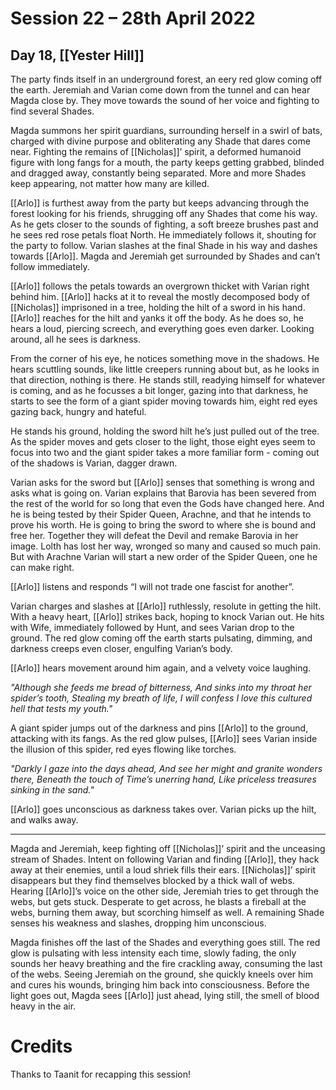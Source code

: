 # Session 22 – 28th April 2022
## Day 18, [[Yester Hill]]

The party finds itself in an underground forest, an eery red glow coming off the earth.  Jeremiah and Varian come down from the tunnel and can hear Magda close by. They move towards the sound of her voice and fighting to find several Shades.

Magda summons her spirit guardians, surrounding herself in a swirl of bats, charged with divine purpose and obliterating any Shade that dares come near. Fighting the remains of [[Nicholas]]’ spirit, a deformed humanoid figure with long fangs for a mouth, the party keeps getting grabbed, blinded and dragged away, constantly being separated. More and more Shades keep appearing, not matter how many are killed.

[[Arlo]] is furthest away from the party but keeps advancing through the forest looking for his friends, shrugging off any Shades that come his way. As he gets closer to the sounds of fighting, a soft breeze brushes past and he sees red rose petals float North. He immediately follows it, shouting for the party to follow. Varian slashes at the final Shade in his way and dashes towards [[Arlo]]. Magda and Jeremiah get surrounded by Shades and can’t follow immediately.

[[Arlo]] follows the petals towards an overgrown thicket with Varian right behind him. [[Arlo]] hacks at it to reveal the mostly decomposed body of [[Nicholas]] imprisoned in a tree, holding the hilt of a sword in his hand. [[Arlo]] reaches for the hilt and yanks it off the body. As he does so, he hears a loud, piercing screech, and everything goes even darker. Looking around, all he sees is darkness. 

From the corner of his eye, he notices something move in the shadows. He hears scuttling sounds, like little creepers running about but, as he looks in that direction, nothing is there. He stands still, readying himself for whatever is coming, and as he focusses a bit longer, gazing into that darkness, he starts to see the form of a giant spider moving towards him, eight red eyes gazing back, hungry and hateful.

He stands his ground, holding the sword hilt he’s just pulled out of the tree. As the spider moves and gets closer to the light, those eight eyes seem to focus into two and the giant spider takes a more familiar form - coming out of the shadows is Varian, dagger drawn.

Varian asks for the sword but [[Arlo]] senses that something is wrong and asks what is going on. Varian explains that Barovia has been severed from the rest of the world for so long that even the Gods have changed here. And he is being tested by their Spider Queen, Arachne, and that he intends to prove his worth. He is going to bring the sword to where she is bound and free her. Together they will defeat the Devil and remake Barovia in her image. Lolth has lost her way, wronged so many and caused so much pain. But with Arachne Varian will start a new order of the Spider Queen, one he can make right.

[[Arlo]] listens and responds “I will not trade one fascist for another”.

Varian charges and slashes at [[Arlo]] ruthlessly, resolute in getting the hilt. With a heavy heart, [[Arlo]] strikes back, hoping to knock Varian out. He hits with Wife, immediately followed by Hunt, and sees Varian drop to the ground. The red glow coming off the earth starts pulsating, dimming, and darkness creeps even closer, engulfing Varian’s body.

[[Arlo]] hears movement around him again, and a velvety voice laughing.

*"Although she feeds me bread of bitterness,*
*And sinks into my throat her spider’s tooth,*
*Stealing my breath of life, I will confess*
*I love this cultured hell that tests my youth."*

A giant spider jumps out of the darkness and pins [[Arlo]] to the ground, attacking with its fangs. As the red glow pulses, [[Arlo]] sees Varian inside the illusion of this spider, red eyes flowing like torches.

*"Darkly I gaze into the days ahead,*
*And see her might and granite wonders there,*
*Beneath the touch of Time’s unerring hand,*
*Like priceless treasures sinking in the sand."*

[[Arlo]] goes unconscious as darkness takes over. Varian picks up the hilt, and walks away.

___

Magda and Jeremiah, keep fighting off [[Nicholas]]’ spirit and the unceasing stream of Shades. Intent on following Varian and finding [[Arlo]], they hack away at their enemies, until a loud shriek fills their ears. [[Nicholas]]’ spirit disappears but they find themselves blocked by a thick wall of webs. Hearing [[Arlo]]’s voice on the other side, Jeremiah tries to get through the webs, but gets stuck. Desperate to get across, he blasts a fireball at the webs, burning them away, but scorching himself as well. A remaining Shade senses his weakness and slashes, dropping him unconscious.

Magda finishes off the last of the Shades and everything goes still. The red glow is pulsating with less intensity each time, slowly fading, the only sounds her heavy breathing and the fire crackling away, consuming the last of the webs. Seeing Jeremiah on the ground, she quickly kneels over him and cures his wounds, bringing him back into consciousness.
Before the light goes out, Magda sees [[Arlo]] just ahead, lying still, the smell of blood heavy in the air.

# Credits

Thanks to Taanit for recapping this session!